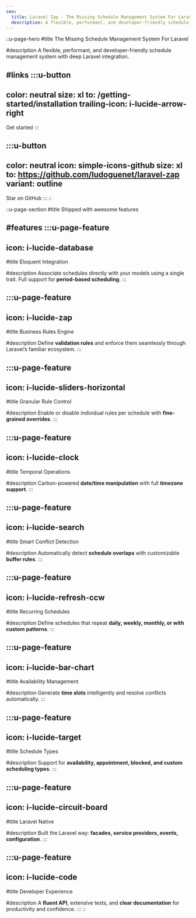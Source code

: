 ```yaml
---
seo:
  title: Laravel Zap - The Missing Schedule Management System For Laravel
  description: A flexible, performant, and developer-friendly schedule management system for Laravel. Created by Ludovic Guénet. (Laravel Jutsu)
---
```


::u-page-hero
#title
The Missing Schedule Management System For Laravel

#description
A flexible, performant, and developer-friendly schedule management system with deep Laravel integration.

#links
  :::u-button
  ---
  color: neutral
  size: xl
  to: /getting-started/installation
  trailing-icon: i-lucide-arrow-right
  ---
  Get started
  :::

  :::u-button
  ---
  color: neutral
  icon: simple-icons-github
  size: xl
  to: https://github.com/ludoguenet/laravel-zap
  variant: outline
  ---
  Star on GitHub
  :::
::

::u-page-section
#title
Shipped with awesome features

#features
  :::u-page-feature
  ---
  icon: i-lucide-database
  ---
  #title
  Eloquent Integration

  #description
  Associate schedules directly with your models using a single trait. Full support for **period-based scheduling**.
  :::

  :::u-page-feature
  ---
  icon: i-lucide-zap
  ---
  #title
  Business Rules Engine

  #description
  Define **validation rules** and enforce them seamlessly through Laravel’s familiar ecosystem.
  :::

  :::u-page-feature
  ---
  icon: i-lucide-sliders-horizontal
  ---
  #title
  Granular Rule Control

  #description
  Enable or disable individual rules per schedule with **fine-grained overrides**.
  :::

  :::u-page-feature
  ---
  icon: i-lucide-clock
  ---
  #title
  Temporal Operations

  #description
  Carbon-powered **date/time manipulation** with full **timezone support**.
  :::

  :::u-page-feature
  ---
  icon: i-lucide-search
  ---
  #title
  Smart Conflict Detection

  #description
  Automatically detect **schedule overlaps** with customizable **buffer rules**.
  :::

  :::u-page-feature
  ---
  icon: i-lucide-refresh-ccw
  ---
  #title
  Recurring Schedules

  #description
  Define schedules that repeat **daily, weekly, monthly, or with custom patterns**.
  :::

  :::u-page-feature
  ---
  icon: i-lucide-bar-chart
  ---
  #title
  Availability Management

  #description
  Generate **time slots** intelligently and resolve conflicts automatically.
  :::

  :::u-page-feature
  ---
  icon: i-lucide-target
  ---
  #title
  Schedule Types

  #description
  Support for **availability, appointment, blocked, and custom scheduling types**.
  :::

  :::u-page-feature
  ---
  icon: i-lucide-circuit-board
  ---
  #title
  Laravel Native

  #description
  Built the Laravel way: **facades, service providers, events, configuration**.
  :::

  :::u-page-feature
  ---
  icon: i-lucide-code
  ---
  #title
  Developer Experience

  #description
  A **fluent API**, extensive tests, and **clear documentation** for productivity and confidence.
  :::
::
